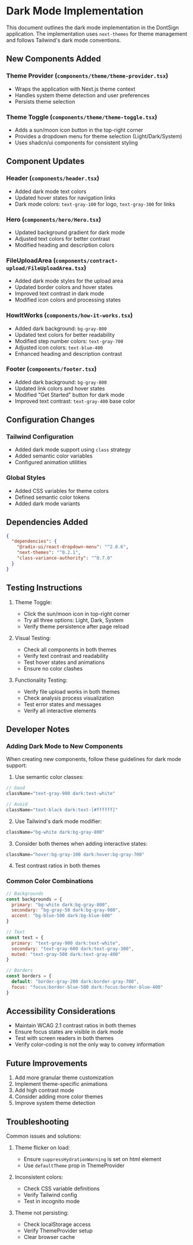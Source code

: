 # Dark Mode Implementation

This document outlines the dark mode implementation in the DontSign application. The implementation uses `next-themes` for theme management and follows Tailwind's dark mode conventions.

## New Components Added

### Theme Provider (`components/theme/theme-provider.tsx`)
- Wraps the application with Next.js theme context
- Handles system theme detection and user preferences
- Persists theme selection

### Theme Toggle (`components/theme/theme-toggle.tsx`)
- Adds a sun/moon icon button in the top-right corner
- Provides a dropdown menu for theme selection (Light/Dark/System)
- Uses shadcn/ui components for consistent styling

## Component Updates

### Header (`components/header.tsx`)
- Added dark mode text colors
- Updated hover states for navigation links
- Dark mode colors: `text-gray-100` for logo, `text-gray-300` for links

### Hero (`components/hero/Hero.tsx`)
- Updated background gradient for dark mode
- Adjusted text colors for better contrast
- Modified heading and description colors

### FileUploadArea (`components/contract-upload/FileUploadArea.tsx`)
- Added dark mode styles for the upload area
- Updated border colors and hover states
- Improved text contrast in dark mode
- Modified icon colors and processing states

### HowItWorks (`components/how-it-works.tsx`)
- Added dark background: `bg-gray-800`
- Updated text colors for better readability
- Modified step number colors: `text-gray-700`
- Adjusted icon colors: `text-blue-400`
- Enhanced heading and description contrast

### Footer (`components/footer.tsx`)
- Added dark background: `bg-gray-800`
- Updated link colors and hover states
- Modified "Get Started" button for dark mode
- Improved text contrast: `text-gray-400` base color

## Configuration Changes

### Tailwind Configuration
- Added dark mode support using `class` strategy
- Added semantic color variables
- Configured animation utilities

### Global Styles
- Added CSS variables for theme colors
- Defined semantic color tokens
- Added dark mode variants

## Dependencies Added
```json
{
  "dependencies": {
    "@radix-ui/react-dropdown-menu": "^2.0.6",
    "next-themes": "^0.2.1",
    "class-variance-authority": "^0.7.0"
  }
}
```

## Testing Instructions

1. Theme Toggle:
   - Click the sun/moon icon in top-right corner
   - Try all three options: Light, Dark, System
   - Verify theme persistence after page reload

2. Visual Testing:
   - Check all components in both themes
   - Verify text contrast and readability
   - Test hover states and animations
   - Ensure no color clashes

3. Functionality Testing:
   - Verify file upload works in both themes
   - Check analysis process visualization
   - Test error states and messages
   - Verify all interactive elements

## Developer Notes

### Adding Dark Mode to New Components
When creating new components, follow these guidelines for dark mode support:

1. Use semantic color classes:
```jsx
// Good
className="text-gray-900 dark:text-white"

// Avoid
className="text-black dark:text-[#ffffff]"
```

2. Use Tailwind's dark mode modifier:
```jsx
className="bg-white dark:bg-gray-800"
```

3. Consider both themes when adding interactive states:
```jsx
className="hover:bg-gray-100 dark:hover:bg-gray-700"
```

4. Test contrast ratios in both themes

### Common Color Combinations
```jsx
// Backgrounds
const backgrounds = {
  primary: "bg-white dark:bg-gray-800",
  secondary: "bg-gray-50 dark:bg-gray-900",
  accent: "bg-blue-500 dark:bg-blue-600"
}

// Text
const text = {
  primary: "text-gray-900 dark:text-white",
  secondary: "text-gray-600 dark:text-gray-300",
  muted: "text-gray-500 dark:text-gray-400"
}

// Borders
const borders = {
  default: "border-gray-200 dark:border-gray-700",
  focus: "focus:border-blue-500 dark:focus:border-blue-400"
}
```

## Accessibility Considerations

- Maintain WCAG 2.1 contrast ratios in both themes
- Ensure focus states are visible in dark mode
- Test with screen readers in both themes
- Verify color-coding is not the only way to convey information

## Future Improvements

1. Add more granular theme customization
2. Implement theme-specific animations
3. Add high contrast mode
4. Consider adding more color themes
5. Improve system theme detection

## Troubleshooting

Common issues and solutions:

1. Theme flicker on load:
   - Ensure `suppressHydrationWarning` is set on html element
   - Use `defaultTheme` prop in ThemeProvider

2. Inconsistent colors:
   - Check CSS variable definitions
   - Verify Tailwind config
   - Test in incognito mode

3. Theme not persisting:
   - Check localStorage access
   - Verify ThemeProvider setup
   - Clear browser cache
